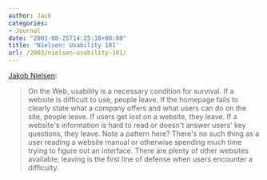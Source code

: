 ```yaml
---
author: Jack
categories:
- Journal
date: "2003-08-25T14:25:18+00:00"
title: 'Nielsen: Usability 101'
url: /2003/nielsen-usability-101/
---
```


[Jakob Nielsen][1]:
  


> On the Web, usability is a necessary condition for survival. If a website is difficult to use, people leave. If the homepage fails to clearly state what a company offers and what users can do on the site, people leave. If users get lost on a website, they leave. If a website's information is hard to read or doesn't answer users' key questions, they leave. Note a pattern here? There's no such thing as a user reading a website manual or otherwise spending much time trying to figure out an interface. There are plenty of other websites available; leaving is the first line of defense when users encounter a difficulty.

 [1]: http://www.useit.com/alertbox/20030825.html